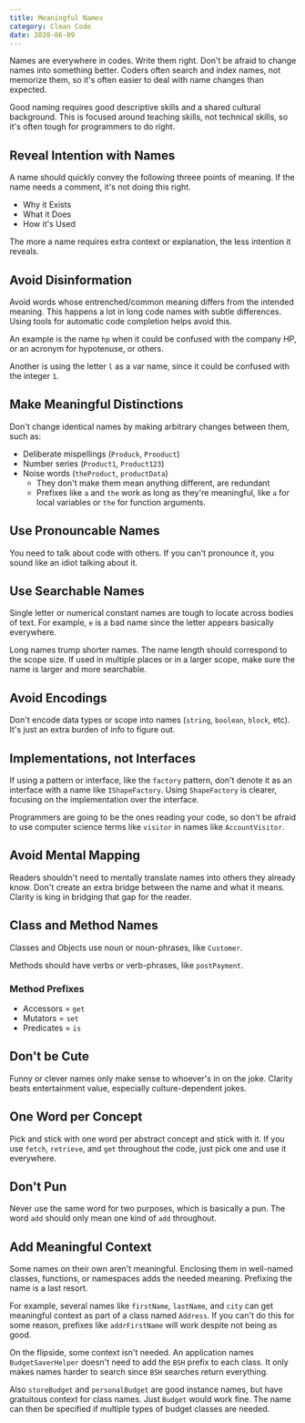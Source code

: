 ```yaml
---
title: Meaningful Names
category: Clean Code
date: 2020-06-09
---
```


Names are everywhere in codes. Write them right. Don't be afraid to change names into something better. Coders often search and index names, not memorize them, so it's often easier to deal with name changes than expected.

Good naming requires good descriptive skills and a shared cultural background. This is focused around teaching skills, not technical skills, so it's often tough for programmers to do right.

## Reveal Intention with Names

A name should quickly convey the following threee points of meaning. If the name needs a comment, it's not doing this right.

* Why it Exists
* What it Does
* How it's Used

The more a name requires extra context or explanation, the less intention it reveals.

## Avoid Disinformation

Avoid words whose entrenched/common meaning differs from the intended meaning. This happens a lot in long code names with subtle differences. Using tools for automatic code completion helps avoid this.

An example is the name `hp` when it could be confused with the company HP, or an acronym for hypotenuse, or others.

Another is using the letter `l` as a var name, since it could be confused with the integer `1`.

## Make Meaningful Distinctions

Don't change identical names by making arbitrary changes between them, such as:

* Deliberate mispellings (`Produck`, `Prooduct`)
* Number series (`Product1`, `Product123`)
* Noise words (`theProduct`, `productData`)
  * They don't make them mean anything different, are redundant
  * Prefixes like `a` and `the` work as long as they're meaningful, like `a` for local variables or `the` for function arguments.

## Use Pronouncable Names

You need to talk about code with others. If you can't pronounce it, you sound like an idiot talking about it.

## Use Searchable Names

Single letter or numerical constant names are tough to locate across bodies of text. For example, `e` is a bad name since the letter appears basically everywhere.

Long names trump shorter names. The name length should correspond to the scope size. If used in multiple places or in a larger scope, make sure the name is larger and more searchable.

## Avoid Encodings

Don't encode data types or scope into names (`string`, `boolean`, `block`, etc). It's just an extra burden of info to figure out.

## Implementations, not Interfaces

If using a pattern or interface, like the `factory` pattern, don't denote it as an interface with a name like `IShapeFactory`. Using `ShapeFactory` is clearer, focusing on the implementation over the interface.

Programmers are going to be the ones reading your code, so don't be afraid to use computer science terms like `visitor` in names like `AccountVisitor`.

## Avoid Mental Mapping

Readers shouldn't need to mentally translate names into others they already know. Don't create an extra bridge between the name and what it means. Clarity is king in bridging that gap for the reader.

## Class and Method Names

Classes and Objects use noun or noun-phrases, like `Customer`.

Methods should have verbs or verb-phrases, like `postPayment`.

### Method Prefixes

* Accessors = `get`
* Mutators = `set`
* Predicates = `is`

## Don't be Cute

Funny or clever names only make sense to whoever's in on the joke. Clarity beats entertainment value, especially culture-dependent jokes.

## One Word per Concept

Pick and stick with one word per abstract concept and stick with it. If you use `fetch`, `retrieve`, and `get` throughout the code, just pick one and use it everywhere.

## Don't Pun

Never use the same word for two purposes, which is basically a pun. The word `add` should only mean one kind of `add` throughout.

## Add Meaningful Context

Some names on their own aren't meaningful. Enclosing them in well-named classes, functions, or namespaces adds the needed meaning. Prefixing the name is a last resort.

For example, several names like `firstName`, `lastName`, and `city` can get meaningful context as part of a class named `Address`. If you can't do this for some reason, prefixes like `addrFirstName` will work despite not being as good.

On the flipside, some context isn't needed. An application names `BudgetSaverHelper` doesn't need to add the `BSH` prefix to each class. It only makes names harder to search since `BSH` searches return everything.

Also `storeBudget` and `personalBudget` are good instance names, but have gratuitous context for class names. Just `Budget` would work fine. The name can then be specified if multiple types of budget classes are needed.
